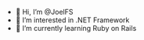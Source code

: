 - 👋 Hi, I’m @JoelFS
- 👀 I’m interested in .NET Framework
- 🌱 I’m currently learning Ruby on Rails

<!---
JoelFS/JoelFS is a ✨ special ✨ repository because its `README.md` (this file) appears on your GitHub profile.
You can click the Preview link to take a look at your changes.
--->
